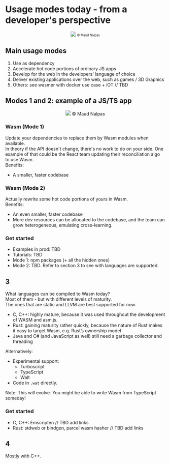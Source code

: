# Usage modes today - from a developer's perspective 

<p align="center">
<img with=300 src="https://raw.githubusercontent.com/maudnals/wasm-nano-handbook/master/img/use.jpg"> 
<sub><sup>© Maud Nalpas</sup></sub>
</p>






## Main usage modes
1. Use as dependency
2. Accelerate hot code portions of ordinary JS apps 
3. Develop for the web in the developers' language of choice
4. Deliver existing applications over the web, such as games / 3D Graphics
5. Others: see wasmer with docker use case + iOT // TBD

## Modes 1 and 2: example of a JS/TS app  
 
<p align="center">
<img src="https://raw.githubusercontent.com/maudnals/wasm-nano-handbook/master/img/wasm-use-case.png"> 
© Maud Nalpas   
</p>

### Wasm (Mode 1)   
Update your dependencies to replace them by Wasm modules when available.  
In theory if the API doesn't change, there's no work to do on your side. One example of that could be the React team updating their reconciliation algo to use Wasm.   
Benefits: 
* A smaller, faster codebase 

### Wasm (Mode 2)
Actually rewrite some hot code portions of yours in Wasm.  
Benefits: 
* An even smaller, faster codebase  
* More dev resources can be allocated to the codebase, and the team can grow heterogeneous, emulating cross-learning.  

### Get started
* Examples in prod: TBD
* Tutorials: TBD
* Mode 1: npm packages (+ all the hidden ones) 
* Mode 2: TBD. Refer to section 3 to see with languages are supported. 


## 3    

What languages can be compiled to Wasm today?    
Most of them - but with different levels of maturity.    
The ones that are static and LLVM are best supported for now. 

* C, C++:  highly mature, because it was used throughout the development of WASM and asm.js.
* Rust: gaining maturity rather quickly, because the nature of Rust makes it easy to target Wasm, e.g. Rust’s ownership model
* Java and C# (and JavaScript as well) still need a garbage collector and threading 

Alternatively:    
* Experimental support:
  * Turboscript
  * TypeScript 
  * Walt
* Code in `.wat` directly.    

Note: This will evolve. You might be able to write Wasm from TypeScript someday!

### Get started
* C, C++: Emscripten // TBD add links 
* Rust: stdweb or bindgen, parcel wasm hasher // TBD add links 

## 4 
Mostly with C++.  
